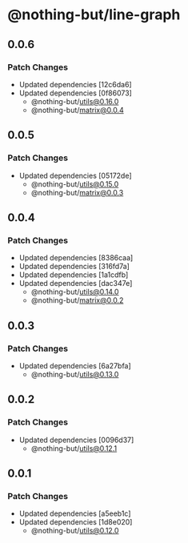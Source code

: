 # @nothing-but/line-graph

## 0.0.6

### Patch Changes

- Updated dependencies [12c6da6]
- Updated dependencies [0f86073]
  - @nothing-but/utils@0.16.0
  - @nothing-but/matrix@0.0.4

## 0.0.5

### Patch Changes

- Updated dependencies [05172de]
  - @nothing-but/utils@0.15.0
  - @nothing-but/matrix@0.0.3

## 0.0.4

### Patch Changes

- Updated dependencies [8386caa]
- Updated dependencies [316fd7a]
- Updated dependencies [1a1cdfb]
- Updated dependencies [dac347e]
  - @nothing-but/utils@0.14.0
  - @nothing-but/matrix@0.0.2

## 0.0.3

### Patch Changes

- Updated dependencies [6a27bfa]
  - @nothing-but/utils@0.13.0

## 0.0.2

### Patch Changes

- Updated dependencies [0096d37]
  - @nothing-but/utils@0.12.1

## 0.0.1

### Patch Changes

- Updated dependencies [a5eeb1c]
- Updated dependencies [1d8e020]
  - @nothing-but/utils@0.12.0
